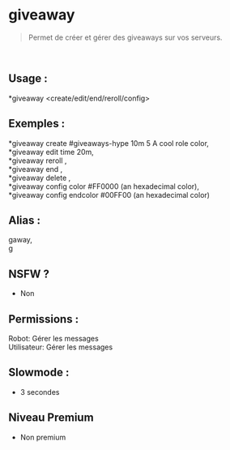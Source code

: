 # giveaway

> Permet de créer et gérer des giveaways sur vos serveurs.

<br>

## Usage :

*giveaway <create/edit/end/reroll/config>

## Exemples :

*giveaway create #giveaways-hype 10m 5 A cool role color,
<br>*giveaway edit time <giveaway message id> 20m,
<br>*giveaway reroll <giveaway message id>,
<br>*giveaway end <giveaway message id>,
<br>*giveaway delete <giveaway message id>,
<br>*giveaway config color #FF0000 (an hexadecimal color),
<br>*giveaway config endcolor #00FF00 (an hexadecimal color)

## Alias :

gaway,
<br>g

## NSFW ?

- Non

## Permissions :

Robot: Gérer les messages
<br>
Utilisateur: Gérer les messages

## Slowmode :

- 3 secondes

## Niveau Premium

- Non premium